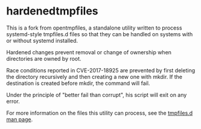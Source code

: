 # hardenedtmpfiles


This is a fork from opentmpfiles, a standalone utility written to process 
systemd-style tmpfiles.d
files so that they can be handled on systems with or without systemd
installed.

Hardened changes prevent removal or change of ownership when directories 
are owned by root. 

Race conditions reported in CVE-2017-18925 are prevented by first deleting
the directory recursively and then creating a new one with mkdir. If the 
destination is created before mkdir, the command will fail. 

Under the principle of "better fail than corrupt", his script will
exit on any error.

For more information on the files this utility can process, see the
[tmpfiles.d man page][1].

[1]: https://www.freedesktop.org/software/systemd/man/tmpfiles.d.html
